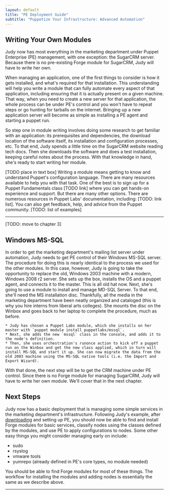 ```yaml
---
layout: default
title: "PE Deployment Guide"
subtitle: "Puppetize Your Infrastructure: Advanced Automation"
---
```


Writing Your Own Modules
-----

[pe_dl]: http://info.puppetlabs.com/download-pe.html


Judy now has most everything in the marketing department under Puppet Enterprise (PE) management, with one exception: the SugarCRM server. Because there is no pre-existing Forge module for SugarCRM, Judy will have to write her own. 

When managing an application, one of the first things to consider is how it gets installed, and what's required for that installation. This understanding will help you write a module that can fully automate every aspect of that application, including ensuring that it is actually present on a given machine. That way, when you need to create a new server for that application, the whole process can be under PE's control and you won't have to repeat steps or go hunting for tarballs on the internet. Bringing up a new application server will become as simple as installing a PE agent and starting a puppet run.

So step one in module writing involves doing some research to get familiar with an application: its prerequisites and dependencies, the download location of the software itself, its installation and configuration processes, etc. To that end, Judy spends a little time on the SugarCRM website reading tech docs. Then she downloads the software and does a test installation, keeping careful notes about the process. With that knowledge in hand, she's ready to start writing her module.

[TODO place in text box] Writing a module means getting to know and understand Puppet's configuration language. There are many resources available to help you with that task. One of the best is to sign up for a Puppet Fundamentals class [TODO link] where you can get hands-on experience and support. But there are many other options. There are numerous resources in Puppet Labs' documentation, including:
[TODO: link list].
You can also get feedback, help, and advice from the Puppet community. [TODO: list of examples]



__________________________________________________
[TODO: move to chapter 3]

Windows MS-SQL
-----

In order to get the marketing department's mailing list server under automation, Judy needs to get PE control of their Windows MS-SQL server. The procedure for doing this is nearly identical to the process we used for the other modules. In this case, however, Judy is going to take the opportunity to replace the old, Windows 2003 machine with a modern, Windows 2008 r2 server. She sets up the box, installs the OS and a puppet agent, and connects it to the master. This is all old hat now. Next, she's going to use a module to install and manage MD-SQL Server. To that end, she'll need the MS installation disc. Thankfully, all the media in the marketing department have been neatly organized and cataloged (this is why you hire interns from liberal arts colleges). She mounts the disc on the Winbox and goes back to her laptop to complete the procedure, much as before.

    * Judy has chosen a Puppet Labs module, which she installs on her master with `puppet module install puppetlabs/mssql`. 
    * Next, she adds the new `mssql` class in the console, and adds it to the node's definition.
    * Then, she uses orchestration's runonce action to kick off a puppet run on the Winbox and get the new class applied, which in turn will install MS-SQL and start it up. She can now migrate the data from the old 2003 machine using the MS-SQL native tools (i.e. the Import and Export Wizard). 
    
With that done, the next step will be to get the CRM machine under PE control. Since there is no Forge module for managing SugarCRM, Judy will have to write her own module. We'll cover that in the next chapter.

Next Steps
-----
Judy now has a basic deployment that is managing some simple services in the marketing department's infrastructure.  Following Judy's example, after [downloading](pe_dl) and setting up PE, you should now be able to find and install Forge modules for basic services, classify nodes using the classes defined by the modules, and use PE to apply configurations to nodes. Some other easy things you might consider managing early on include:

   * sudo 
   * rsyslog
   * vmware tools
   * yumrepo (already defined in PE's core types, no module needed)
 
You should be able to find Forge modules for most of these things. The workflow for installing the modules and adding nodes is essentially the same as we describe above. 
__________________________________________________
